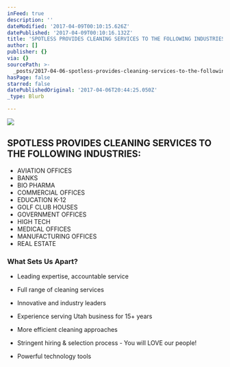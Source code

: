 ```yaml
---
inFeed: true
description: ''
dateModified: '2017-04-09T00:10:15.626Z'
datePublished: '2017-04-09T00:10:16.132Z'
title: 'SPOTLESS PROVIDES CLEANING SERVICES TO THE FOLLOWING INDUSTRIES:'
author: []
publisher: {}
via: {}
sourcePath: >-
  _posts/2017-04-06-spotless-provides-cleaning-services-to-the-following-industr.md
hasPage: false
starred: false
datePublishedOriginal: '2017-04-06T20:44:25.050Z'
_type: Blurb

---
```

![](https://the-grid-user-content.s3-us-west-2.amazonaws.com/f0005edd-b026-4390-92f5-da17b93d8c2d.png)

## SPOTLESS PROVIDES CLEANING SERVICES TO THE FOLLOWING INDUSTRIES:

* AVIATION OFFICES
* BANKS
* BIO PHARMA
* COMMERCIAL OFFICES
* EDUCATION K-12
* GOLF CLUB HOUSES
* GOVERNMENT OFFICES
* HIGH TECH
* MEDICAL OFFICES
* MANUFACTURING OFFICES
* REAL ESTATE

### What Sets Us Apart?

* Leading expertise, accountable service
* Full range of cleaning services
* Innovative and industry leaders
* Experience serving Utah business for 15+ years

* More efficient cleaning approaches
* Stringent hiring & selection process - You will LOVE our people!
* Powerful technology tools